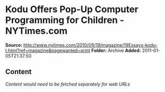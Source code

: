 # Kodu Offers Pop-Up Computer Programming for Children - NYTimes.com

**Source:** http://www.nytimes.com/2010/09/19/magazine/19Essays-kodu-t.html?ref=magazine&pagewanted=print
**Folder:** Archive
**Added:** 2011-01-05T21:37:50




## Content
*Content would need to be fetched separately for web URLs*
